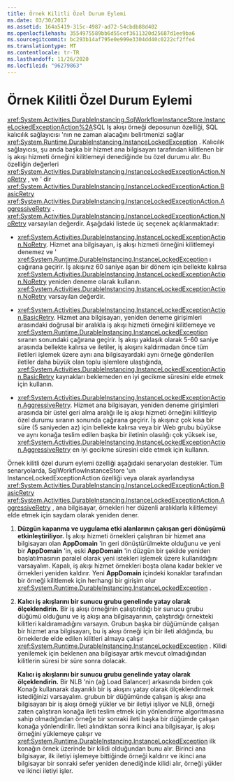 ```yaml
---
title: Örnek Kilitli Özel Durum Eylemi
ms.date: 03/30/2017
ms.assetid: 164a5419-315c-4987-ad72-54cbdb88d402
ms.openlocfilehash: 3554975589bb6d55cef3611320d25687d1ee9ba6
ms.sourcegitcommit: bc293b14af795e0e999e3304dd40c0222cf2ffe4
ms.translationtype: MT
ms.contentlocale: tr-TR
ms.lasthandoff: 11/26/2020
ms.locfileid: "96279863"
---
```

# <a name="instance-locked-exception-action"></a>Örnek Kilitli Özel Durum Eylemi

<xref:System.Activities.DurableInstancing.SqlWorkflowInstanceStore.InstanceLockedExceptionAction%2A>SQL Iş akışı örneği deposunun özelliği, SQL kalıcılık sağlayıcısı 'nın ne zaman alacağını belirtmenizi sağlar <xref:System.Runtime.DurableInstancing.InstanceLockedException> . Kalıcılık sağlayıcısı, şu anda başka bir hizmet ana bilgisayarı tarafından kilitlenen bir iş akışı hizmeti örneğini kilitlemeyi denediğinde bu özel durumu alır. Bu özelliğin değerleri <xref:System.Activities.DurableInstancing.InstanceLockedExceptionAction.NoRetry> , ve ' dir <xref:System.Activities.DurableInstancing.InstanceLockedExceptionAction.BasicRetry> <xref:System.Activities.DurableInstancing.InstanceLockedExceptionAction.AggressiveRetry> . <xref:System.Activities.DurableInstancing.InstanceLockedExceptionAction.NoRetry> varsayılan değerdir. Aşağıdaki listede üç seçenek açıklanmaktadır:  
  
- <xref:System.Activities.DurableInstancing.InstanceLockedExceptionAction.NoRetry>. Hizmet ana bilgisayarı, iş akışı hizmeti örneğini kilitlemeyi denemez ve ' <xref:System.Runtime.DurableInstancing.InstanceLockedException> ı çağırana geçirir.  İş akışınız 60 saniye aşan bir dönem için bellekte kalırsa <xref:System.Activities.DurableInstancing.InstanceLockedExceptionAction.NoRetry> yeniden deneme olarak kullanın. <xref:System.Activities.DurableInstancing.InstanceLockedExceptionAction.NoRetry> varsayılan değerdir.  
  
- <xref:System.Activities.DurableInstancing.InstanceLockedExceptionAction.BasicRetry>. Hizmet ana bilgisayarı, yeniden deneme girişimleri arasındaki doğrusal bir aralıkla iş akışı hizmeti örneğini kilitlemeye ve <xref:System.Runtime.DurableInstancing.InstanceLockedException> sıranın sonundaki çağırana geçirir. İş akışı yaklaşık olarak 5-60 saniye arasında bellekte kalırsa ve iletiler, iş akışını kaldırmadan önce tüm iletileri işlemek üzere aynı ana bilgisayardaki aynı örneğe gönderilen iletiler daha büyük olan toplu işlemlere ulaştığında, <xref:System.Activities.DurableInstancing.InstanceLockedExceptionAction.BasicRetry> kaynakları beklemeden en iyi gecikme süresini elde etmek için kullanın.  
  
- <xref:System.Activities.DurableInstancing.InstanceLockedExceptionAction.AggressiveRetry>. Hizmet ana bilgisayarı, yeniden deneme girişimleri arasında bir üstel geri alma aralığı ile iş akışı hizmeti örneğini kilitleyip özel durumu sıranın sonunda çağırana geçirir. İş akışınız çok kısa bir süre (5 saniyeden az) için bellekte kalırsa veya bir Web grubu büyükse ve aynı konağa teslim edilen başka bir iletinin olasılığı çok yüksek ise, <xref:System.Activities.DurableInstancing.InstanceLockedExceptionAction.AggressiveRetry> en iyi gecikme süresini elde etmek için kullanın.  
  
 Örnek kilitli özel durum eylemi özelliği aşağıdaki senaryoları destekler. Tüm senaryolarda, SqlWorkflowInstanceStore 'un InstanceLockedExceptionAction özelliği veya olarak ayarlandıysa <xref:System.Activities.DurableInstancing.InstanceLockedExceptionAction.BasicRetry> <xref:System.Activities.DurableInstancing.InstanceLockedExceptionAction.AggressiveRetry> , ana bilgisayar, örnekleri her düzenli aralıklarla kilitlemeyi elde etmek için saydam olarak yeniden dener.  
  
1. **Düzgün kapanma ve uygulama etki alanlarının çakışan geri dönüşümü etkinleştiriliyor.** İş akışı hizmeti örnekleri çalıştıran bir hizmet ana bilgisayarı olan **AppDomain** 'in geri dönüştürülmekte olduğunu ve yeni bir **AppDomain** 'in, eski **AppDomain** 'in düzgün bir şekilde yeniden başlatılmasının paralel olarak yeni istekleri işlemek üzere kullanıldığını varsayalım. Kapalı, iş akışı hizmet örnekleri boşta olana kadar bekler ve örnekleri yeniden kaldırır. Yeni **AppDomain** içindeki konaklar tarafından bir örneği kilitlemek için herhangi bir girişim olur <xref:System.Runtime.DurableInstancing.InstanceLockedException> .  
  
2. **Kalıcı iş akışlarını bir sunucu grubu genelinde yatay olarak ölçeklendirin.** Bir iş akışı örneğinin çalıştırıldığı bir sunucu grubu düğümü olduğunu ve iş akışı ana bilgisayarının, çalıştırdığı örnekteki kilitleri kaldıramadığını varsayın. Grubun başka bir düğümünde çalışan bir hizmet ana bilgisayarı, bu iş akışı örneği için bir ileti aldığında, bu örneklerde elde edilen kilitleri almaya çalışır <xref:System.Runtime.DurableInstancing.InstanceLockedException> . Kilidi yenilemek için beklenen ana bilgisayar artık mevcut olmadığından kilitlerin süresi bir süre sonra dolacak.  
  
     **Kalıcı iş akışlarını bir sunucu grubu genelinde yatay olarak ölçeklendirin.**  Bir NLB 'nin (ağ Load Balancer) arkasında birden çok Konağı kullanarak dayanıklı bir iş akışını yatay olarak ölçeklendirmek istediğinizi varsayalım. grubun bir düğümünde çalışan iş akışı ana bilgisayarı bir iş akışı örneği yükler ve bir iletiyi işliyor ve NLB, örneği zaten çalıştıran konağa ileti teslim etmek için yönlendirme algoritmasına sahip olmadığından örneğe bir sonraki ileti başka bir düğümde çalışan konağa yönlendirilir. İleti alındıktan sonra ikinci ana bilgisayar, iş akışı örneğini yüklemeye çalışır ve <xref:System.Runtime.DurableInstancing.InstanceLockedException> ilk konağın örnek üzerinde bir kilidi olduğundan bunu alır. Birinci ana bilgisayar, ilk iletiyi işlemeye bittiğinde örneği kaldırır ve ikinci ana bilgisayar bir sonraki sefer yeniden denediğinde kilidi alır, örneği yükler ve ikinci iletiyi işler.
